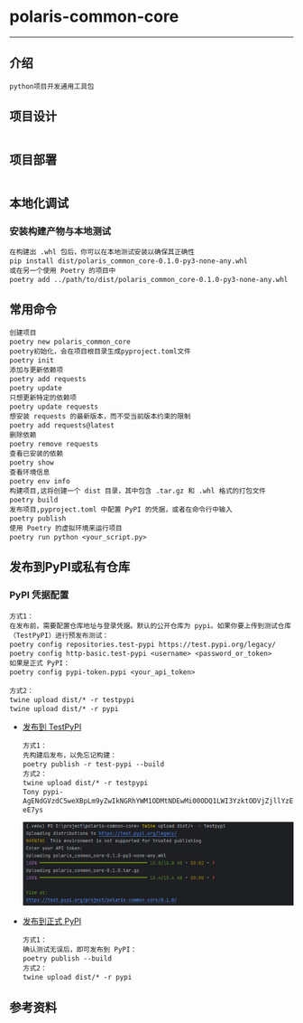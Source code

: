 
# polaris-common-core

---


## 介绍
```.text
python项目开发通用工具包
```


## 项目设计
```.text

```




## 项目部署
```.text

```

## 本地化调试
### 安装构建产物与本地测试
```.text
在构建出 .whl 包后，你可以在本地测试安装以确保其正确性
pip install dist/polaris_common_core-0.1.0-py3-none-any.whl
或在另一个使用 Poetry 的项目中
poetry add ../path/to/dist/polaris_common_core-0.1.0-py3-none-any.whl
```

## 常用命令
```.text
创建项目
poetry new polaris_common_core
poetry初始化，会在项目根目录生成pyproject.toml文件
poetry init
添加与更新依赖项
poetry add requests
poetry update
只想更新特定的依赖项
poetry update requests
想安装 requests 的最新版本，而不受当前版本约束的限制
poetry add requests@latest
删除依赖
poetry remove requests
查看已安装的依赖
poetry show
查看环境信息
poetry env info
构建项目,这将创建一个 dist 目录，其中包含 .tar.gz 和 .whl 格式的打包文件
poetry build
发布项目,pyproject.toml 中配置 PyPI 的凭据，或者在命令行中输入
poetry publish
使用 Poetry 的虚拟环境来运行项目
poetry run python <your_script.py>
```

## 发布到PyPI或私有仓库
### PyPI 凭据配置
```.text
方式1：
在发布前，需要配置仓库地址与登录凭据。默认的公开仓库为 pypi。如果你要上传到测试仓库（TestPyPI）进行预发布测试：
poetry config repositories.test-pypi https://test.pypi.org/legacy/
poetry config http-basic.test-pypi <username> <password_or_token>
如果是正式 PyPI：
poetry config pypi-token.pypi <your_api_token>

方式2：
twine upload dist/* -r testpypi
twine upload dist/* -r pypi
```
- [发布到 TestPyPI]()
  ```.text
  方式1：
  先构建后发布，以免忘记构建：
  poetry publish -r test-pypi --build
  方式2：
  twine upload dist/* -r testpypi
  Tony pypi-AgENdGVzdC5weXBpLm9yZwIkNGRhYWM1ODMtNDEwMi00ODQ1LWI3YzktODVjZjllYzEwMzRhAAIqWzMsIjhkMmI0YTBlLTRmZmUtNGMyNi04NGJhLTE0MmViZjgwYWQxMyJdAAAGIOHlQrxUOURhfUSJeVMNNeI_9doWDHodjuP8mk-eE7ys
  ```
  ![img](/docs/imgs/642375874689070.png) </br>

- [发布到正式 PyPI]()
  ```.text
  方式1：
  确认测试无误后，即可发布到 PyPI：
  poetry publish --build
  方式2：
  twine upload dist/* -r pypi
  ```





## 参考资料




